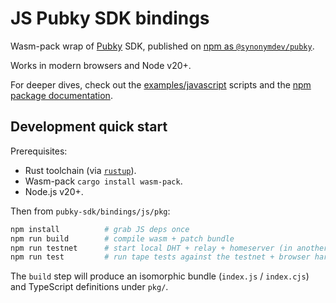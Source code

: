 # JS Pubky SDK bindings

Wasm-pack wrap of [Pubky](https://github.com/pubky/pubky-core) SDK, published on
[npm as `@synonymdev/pubky`](https://www.npmjs.com/package/@synonymdev/pubky).

Works in modern browsers and Node v20+.

For deeper dives, check out the
[examples/javascript](../../../examples/javascript) scripts and the
[npm package documentation](pkg/README.md).

## Development quick start

Prerequisites:

- Rust toolchain (via [`rustup`](https://rustup.rs/)).
- Wasm-pack `cargo install wasm-pack`.
- Node.js v20+.

Then from `pubky-sdk/bindings/js/pkg`:

```bash
npm install          # grab JS deps once
npm run build        # compile wasm + patch bundle
npm run testnet      # start local DHT + relay + homeserver (in another terminal)
npm run test         # run tape tests against the testnet + browser harness
```

The `build` step will produce an isomorphic bundle (`index.js` / `index.cjs`) and
TypeScript definitions under `pkg/`.

